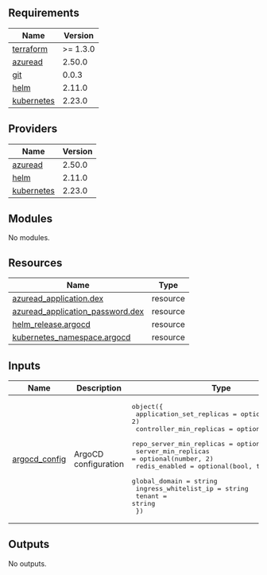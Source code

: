 ## Requirements

| Name | Version |
|------|---------|
| <a name="requirement_terraform"></a> [terraform](#requirement\_terraform) | >= 1.3.0 |
| <a name="requirement_azuread"></a> [azuread](#requirement\_azuread) | 2.50.0 |
| <a name="requirement_git"></a> [git](#requirement\_git) | 0.0.3 |
| <a name="requirement_helm"></a> [helm](#requirement\_helm) | 2.11.0 |
| <a name="requirement_kubernetes"></a> [kubernetes](#requirement\_kubernetes) | 2.23.0 |

## Providers

| Name | Version |
|------|---------|
| <a name="provider_azuread"></a> [azuread](#provider\_azuread) | 2.50.0 |
| <a name="provider_helm"></a> [helm](#provider\_helm) | 2.11.0 |
| <a name="provider_kubernetes"></a> [kubernetes](#provider\_kubernetes) | 2.23.0 |

## Modules

No modules.

## Resources

| Name | Type |
|------|------|
| [azuread_application.dex](https://registry.terraform.io/providers/hashicorp/azuread/2.50.0/docs/resources/application) | resource |
| [azuread_application_password.dex](https://registry.terraform.io/providers/hashicorp/azuread/2.50.0/docs/resources/application_password) | resource |
| [helm_release.argocd](https://registry.terraform.io/providers/hashicorp/helm/2.11.0/docs/resources/release) | resource |
| [kubernetes_namespace.argocd](https://registry.terraform.io/providers/hashicorp/kubernetes/2.23.0/docs/resources/namespace) | resource |

## Inputs

| Name | Description | Type | Default | Required |
|------|-------------|------|---------|:--------:|
| <a name="input_argocd_config"></a> [argocd\_config](#input\_argocd\_config) | ArgoCD configuration | <pre>object({<br/>    application_set_replicas = optional(number, 2)<br/>    controller_min_replicas  = optional(number, 1)<br/>    repo_server_min_replicas = optional(number, 2)<br/>    server_min_replicas      = optional(number, 2)<br/>    redis_enabled            = optional(bool, true)<br/>    global_domain            = string<br/>    ingress_whitelist_ip     = string<br/>    tenant                   = string<br/>  })</pre> | n/a | yes |

## Outputs

No outputs.
